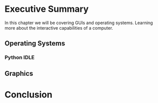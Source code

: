 # **Executive Summary**
In this chapter we will be covering GUIs and operating systems. 
Learning more about the interactive capabilities of a computer.

## **Operating Systems**

### **Python IDLE**


## **Graphics**


# **Conclusion**

